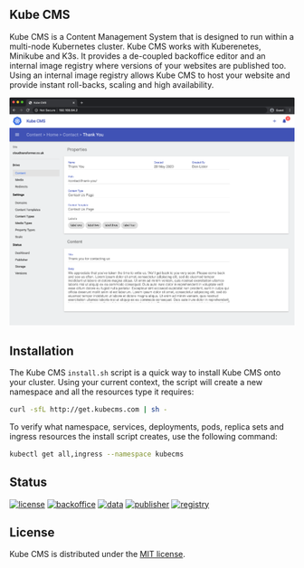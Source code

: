 ## Kube CMS

Kube CMS is a Content Management System that is designed to run within a multi-node Kubernetes cluster. Kube CMS works with Kuberenetes, Minikube and K3s. It provides a de-coupled backoffice editor and an internal image registry where versions of your websites are published too. Using an internal image registry allows Kube CMS to host your website and provide instant roll-backs, scaling and high availability.

![](images/backoffice.png)

## Installation

The Kube CMS `install.sh` script is a quick way to install Kube CMS onto your cluster. Using your current context, the script will create a new namespace and all the resources type it requires:

```bash
curl -sfL http://get.kubecms.com | sh -
```

To verify what namespace, services, deployments, pods, replica sets and ingress resources the install script creates, use the following command:

```bash
kubectl get all,ingress --namespace kubecms
```

## Status

[![license](https://img.shields.io/badge/License-Apache%202.0-blue.svg)](https://opensource.org/licenses/Apache-2.0)
[![backoffice](https://github.com/kubecms/kubecms/workflows/backoffice/badge.svg)](https://github.com/kubecms/kubecms/actions?query=workflow%3Abackoffice)
[![data](https://github.com/kubecms/kubecms/workflows/data/badge.svg)](https://github.com/kubecms/kubecms/actions?query=workflow%3Adata)
[![publisher](https://github.com/kubecms/kubecms/workflows/publisher/badge.svg)](https://github.com/kubecms/kubecms/actions?query=workflow%3Apublisher)
[![registry](https://github.com/kubecms/kubecms/workflows/registry/badge.svg)](https://github.com/kubecms/kubecms/actions?query=workflow%3Aregistry)

## License

Kube CMS is distributed under the [MIT license](LICENSE).